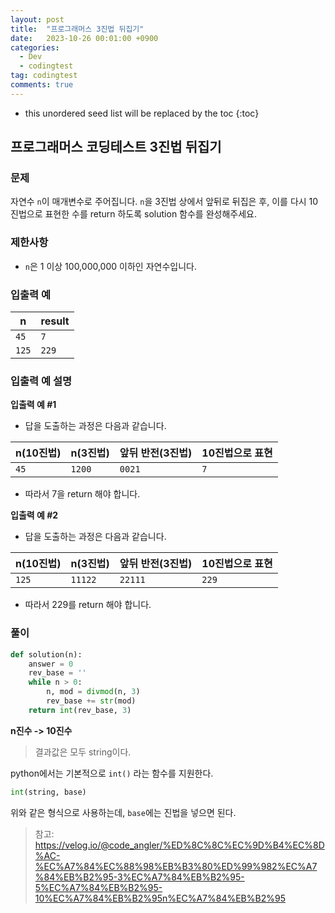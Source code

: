 ```yaml
---
layout: post
title:  "프로그래머스 3진법 뒤집기"
date:   2023-10-26 00:01:00 +0900
categories:
  - Dev
  - codingtest
tag: codingtest
comments: true
---
```


* this unordered seed list will be replaced by the toc
{:toc}

## 프로그래머스 코딩테스트 3진법 뒤집기

### 문제

자연수 `n`이 매개변수로 주어집니다. `n`을 3진법 상에서 앞뒤로 뒤집은 후, 이를 다시 10진법으로 표현한 수를 return 하도록 solution 함수를 완성해주세요.

### 제한사항

- `n`은 1 이상 100,000,000 이하인 자연수입니다.

### 입출력 예

| n | result |
| --- | --- | 
| `45` | `7` |
| `125` | `229` |

### 입출력 예 설명

**입출력 예 #1**

- 답을 도출하는 과정은 다음과 같습니다.

| n(10진법) | n(3진법) | 앞뒤 반전(3진법) | 10진법으로 표현 | 
| --- | --- | --- | --- |
| `45` | `1200` | `0021` | `7` |

- 따라서 7을 return 해야 합니다.

**입출력 예 #2**

- 답을 도출하는 과정은 다음과 같습니다.

| n(10진법) | n(3진법) | 앞뒤 반전(3진법) | 10진법으로 표현 | 
| --- | --- | --- | --- |
| `125` | `11122` | `22111` | `229` |

- 따라서 229를 return 해야 합니다.

### 풀이

```py
def solution(n):
    answer = 0
    rev_base = ''
    while n > 0:
        n, mod = divmod(n, 3)
        rev_base += str(mod)
    return int(rev_base, 3)
```

**n진수 -> 10진수**

> 결과값은 모두 string이다.

python에서는 기본적으로 `int()` 라는 함수를 지원한다.

```py
int(string, base)
```

위와 같은 형식으로 사용하는데, `base`에는 진법을 넣으면 된다.

> 참고: <https://velog.io/@code_angler/%ED%8C%8C%EC%9D%B4%EC%8D%AC-%EC%A7%84%EC%88%98%EB%B3%80%ED%99%982%EC%A7%84%EB%B2%95-3%EC%A7%84%EB%B2%95-5%EC%A7%84%EB%B2%95-10%EC%A7%84%EB%B2%95n%EC%A7%84%EB%B2%95>